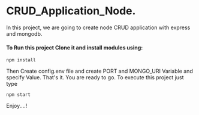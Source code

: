 # CRUD_Application_Node.
In this project, we are going to create node CRUD application with express and mongodb.

#### To Run this project Clone it and install modules using:
```
npm install
```

Then Create config.env file and create PORT and MONGO_URI Variable and specify Value.
That's it. You are ready to go. To execute this project just type
```
npm start
```

Enjoy....!
